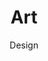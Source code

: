---
layout: service
title: "Art"
subtitle: "Design"
lang: en
ref: Art Design
img: art.png
description: With the help of the state-of-the-art tools and technologies like <a href="https://unity3d.com">Unity3D</a>, <a href="https://www.adobe.com/products/animate.html">Adobe Animate</a> and <a href="https://ephtracy.github.io">Magicavoxel</a> we design, develop and commercialize our own games. We cover different game genres including arcade, strategy and trading card games. Our primary focus is onto the mobile games, which will be released on the two major platforms, Android and iOS. Therefore, the games will be distributed via <a href="https://play.google.com/store">Google Play</a> and <a href="https://www.apple.com/lae/ios/app-store/">App Store</a>.<br/> <br/><b>We expect to release our first game in 2021.</b>
---